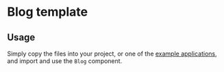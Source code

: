 # Blog template

## Usage

Simply copy the files into your project, or one of the [example applications](https://github.com/mui-org/material-ui/tree/master/examples), and import and use the `Blog` component.
